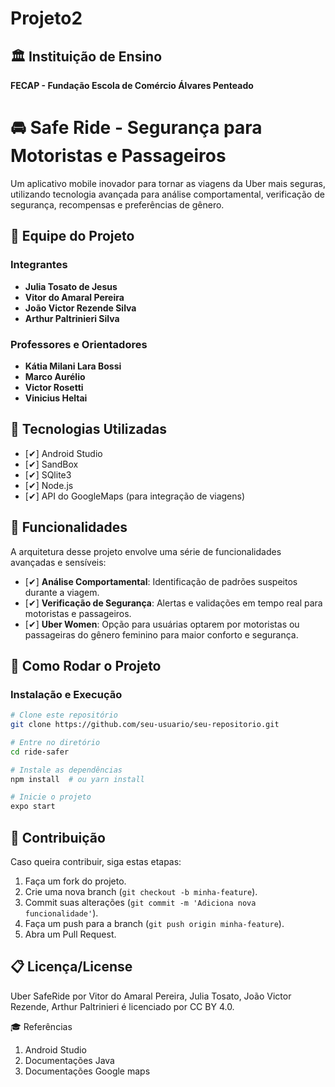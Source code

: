 # Projeto2
## 🏛️ Instituição de Ensino
**FECAP - Fundação Escola de Comércio Álvares Penteado**

# 🚘 Safe Ride - Segurança para Motoristas e Passageiros

Um aplicativo mobile inovador para tornar as viagens da Uber mais seguras, utilizando tecnologia avançada para análise comportamental, verificação de segurança, recompensas e preferências de gênero.

## 👥 Equipe do Projeto

### Integrantes
- **Julia Tosato de Jesus** 
- **Vitor do Amaral Pereira** 
- **João Victor Rezende Silva** 
- **Arthur Paltrinieri Silva**

### Professores e Orientadores
- **Kátia Milani Lara Bossi** 
- **Marco Aurélio** 
- **Victor Rosetti** 
- **Vinicius Heltai**

## 🚀 Tecnologias Utilizadas

- [✔] Android Studio
- [✔] SandBox
- [✔] SQlite3
- [✔] Node.js
- [✔] API do GoogleMaps (para integração de viagens)

## 📌 Funcionalidades

A arquitetura desse projeto envolve uma série de funcionalidades avançadas e sensíveis:

- [✔] **Análise Comportamental**: Identificação de padrões suspeitos durante a viagem.
- [✔] **Verificação de Segurança**: Alertas e validações em tempo real para motoristas e passageiros.
- [✔] **Uber Women**: Opção para usuárias optarem por motoristas ou passageiras do gênero feminino para maior conforto e segurança.

## 🎯 Como Rodar o Projeto


### Instalação e Execução

```bash
# Clone este repositório
git clone https://github.com/seu-usuario/seu-repositorio.git

# Entre no diretório
cd ride-safer

# Instale as dependências
npm install  # ou yarn install

# Inicie o projeto
expo start
```

## 📄 Contribuição

Caso queira contribuir, siga estas etapas:
1. Faça um fork do projeto.
2. Crie uma nova branch (`git checkout -b minha-feature`).
3. Commit suas alterações (`git commit -m 'Adiciona nova funcionalidade'`).
4. Faça um push para a branch (`git push origin minha-feature`).
5. Abra um Pull Request.

## 📋 Licença/License

Uber SafeRide por Vitor do Amaral Pereira, Julia Tosato, João Victor Rezende, Arthur Paltrinieri é licenciado por CC BY 4.0.

🎓 Referências
1. Android Studio
2. Documentações Java
3. Documentações Google maps


